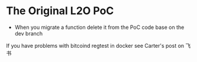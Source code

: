 # The Original L2O PoC
- When you migrate a function delete it from the PoC code base on the dev branch


If you have problems with bitcoind regtest in docker see Carter's post on 飞书